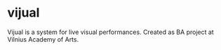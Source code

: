 vijual
======

Vijual is a system for live visual performances. Created as BA project at Vilnius Academy of Arts.
